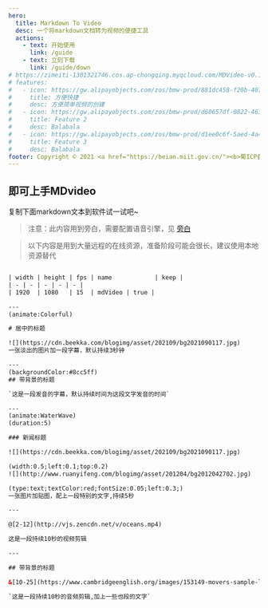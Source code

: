 ```yaml
---
hero:
  title: Markdown To Video
  desc: 一个将markdown文档转为视频的便捷工具
  actions:
    - text: 开始使用
      link: /guide
    - text: 立刻下载
      link: /guide/down
# https://zimeiti-1301321746.cos.ap-chongqing.myqcloud.com/MDVideo-v0.1.1-setup.exe
# features:
#   - icon: https://gw.alipayobjects.com/zos/bmw-prod/881dc458-f20b-407b-947a-95104b5ec82b/k79dm8ih_w144_h144.png
#     title: 方便快捷
#     desc: 方便简单视频的创建
#   - icon: https://gw.alipayobjects.com/zos/bmw-prod/d60657df-0822-4631-9d7c-e7a869c2f21c/k79dmz3q_w126_h126.png
#     title: Feature 2
#     desc: Balabala
#   - icon: https://gw.alipayobjects.com/zos/bmw-prod/d1ee0c6f-5aed-4a45-a507-339a4bfe076c/k7bjsocq_w144_h144.png
#     title: Feature 3
#     desc: Balabala
footer: Copyright © 2021 <a href="https://beian.miit.gov.cn/"><b>蜀ICP备17011586号</b></a>
---
```


## 即可上手MDvideo


<Alert> 复制下面markdown文本到软件试一试吧~</Alert>

  
<!-- <a target="_blank" href="/images/mdvideo.mp4">MDvideo演示视频</a> -->



> 注意：此内容用到旁白，需要配置语音引擎，见 [旁白](/guide/notice#自动语音合成为什么不生效)

> 以下内容是用到大量远程的在线资源，准备阶段可能会很长，建议使用本地资源替代

```html

| width | height | fps | name            | keep |
| - | - | - | - | - |
| 1920  | 1080   | 15  | mdVideo | true |

---
(animate:Colorful)

# 居中的标题

![](https://cdn.beekka.com/blogimg/asset/202109/bg2021090117.jpg)
一张淡出的图片加一段字幕，默认持续3秒钟

---
(backgroundColor:#8cc5ff)
## 带背景的标题

`这是一段发音的字幕，默认持续时间为这段文字发音的时间`

---
(animate:WaterWave)
(duration:5)

### 新闻标题

![](https://cdn.beekka.com/blogimg/asset/202109/bg2021090117.jpg)

(width:0.5;left:0.1;top:0.2)
![](http://www.ruanyifeng.com/blogimg/asset/201204/bg2012042702.jpg)

(type:text;textColor:red;fontSize:0.05;left:0.3;)
一张图片加贴图，配上一段特别的文字,持续5秒

---

@[2-12](http://vjs.zencdn.net/v/oceans.mp4)

这是一段持续10秒的视频剪辑

---

## 带背景的标题

&[10-25](https://www.cambridgeenglish.org/images/153149-movers-sample-listening-test-vol2.mp3)

`这是一段持续10秒的音频剪辑,加上一些也段的文字`


```

